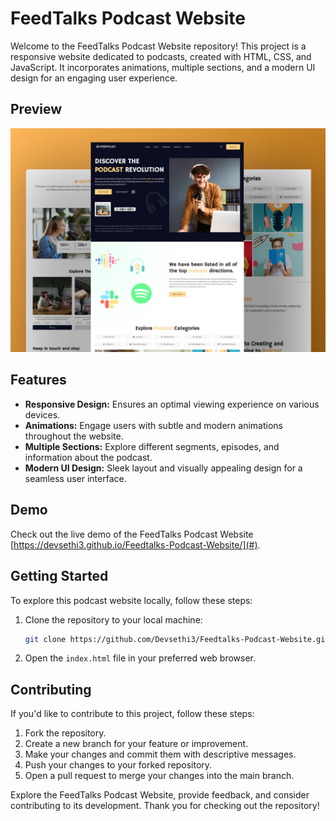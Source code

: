 # FeedTalks Podcast Website

Welcome to the FeedTalks Podcast Website repository! This project is a responsive website dedicated to podcasts, created with HTML, CSS, and JavaScript. It incorporates animations, multiple sections, and a modern UI design for an engaging user experience.

## Preview

![FeedTalks Podcast Website Preview](Preview.png)

## Features

- **Responsive Design:** Ensures an optimal viewing experience on various devices.
- **Animations:** Engage users with subtle and modern animations throughout the website.
- **Multiple Sections:** Explore different segments, episodes, and information about the podcast.
- **Modern UI Design:** Sleek layout and visually appealing design for a seamless user interface.

## Demo

Check out the live demo of the FeedTalks Podcast Website [https://devsethi3.github.io/Feedtalks-Podcast-Website/](#).

## Getting Started

To explore this podcast website locally, follow these steps:

1. Clone the repository to your local machine:

   ```bash
   git clone https://github.com/Devsethi3/Feedtalks-Podcast-Website.git
   ```

2. Open the `index.html` file in your preferred web browser.

## Contributing

If you'd like to contribute to this project, follow these steps:

1. Fork the repository.
2. Create a new branch for your feature or improvement.
3. Make your changes and commit them with descriptive messages.
4. Push your changes to your forked repository.
5. Open a pull request to merge your changes into the main branch.

Explore the FeedTalks Podcast Website, provide feedback, and consider contributing to its development. Thank you for checking out the repository!